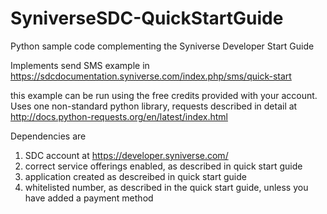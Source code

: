 # SyniverseSDC-QuickStartGuide
Python sample code complementing the Syniverse Developer Start Guide

Implements send SMS example in https://sdcdocumentation.syniverse.com/index.php/sms/quick-start

this example can be run using the free credits provided with your account.
Uses one non-standard python library, requests described in detail at http://docs.python-requests.org/en/latest/index.html

Dependencies are
1) SDC account at https://developer.syniverse.com/
2) correct service offerings enabled, as described in quick start guide
3) application created as descreibed in quick start guide
4) whitelisted number, as described in the quick start guide, unless you have added a payment method
